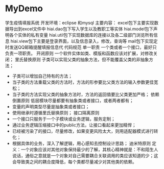 # MyDemo
学生疫情填报系统
开发环境：eclipse 和mysql
主要内容：
excel包下主要实现数据导出到excel文件中
hiai.dao包下写入学生以及教职工等实体
hiai.model包下声明各个实体的私有变量
hiai.util包下实现数据库的连接以及各二级部门浏览所有信息
hiai.view包下主要是登录界面，以及信息录入，修改，查询等
mail包下实现定时发送QQ邮箱提醒填报信息代
代码规范
单一职责
一个类或者一个接口，最好只负责一项职责。
开闭原则
一个软件实体如类、模版和函数应该对扩展，对修改关闭；
里氏替换原则
子类可以实现父类的抽象方法，但不能覆盖父类的非抽象方法； 
* 子类可以增加自己特有的方法； 
* 当子类的方法重载父类的方法时，方法的形参要比父类方法的输入参数更佳宽松； 
* 当子类的方法实现父类的抽象方法时，方法的返回值要比父类更加严格；
依赖倒置原则
 低层模块尽量都要有抽象类或者接口，或者两者都有； 
* 变量的声明类型尽量是抽象类或者接口； 
* 使用继承时遵循里氏替换原则；
接口隔离原则
* 一个接口只服务于一个子模块或业务逻辑，服务定制； 
* 通过业务逻辑压缩接口中的public方法，让接口看起来更加精悍； 
* 已经被污染了的接口，尽量修改，如果变更风险太大，则用适配器模式进行转化； 
* 根据具体的业务，深入了解逻辑，用心感知去控制设计思路；
迪米特原则
定义：一个对象应该对其他对象保持最少的了解，其核心精神就是：不和陌生人说话，通俗之意就是一个对象对自己需要耦合关联调用的类应该知道的少；这会导致类之间的耦合度降低，每个类都尽量减少对其他类的依赖。

